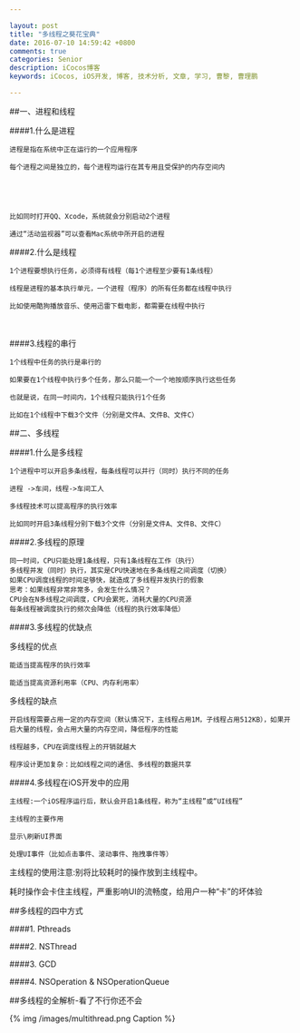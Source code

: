 ```yaml
---

layout: post
title: "多线程之葵花宝典"
date: 2016-07-10 14:59:42 +0800
comments: true
categories: Senior
description: iCocos博客
keywords: iCocos, iOS开发, 博客, 技术分析, 文章, 学习, 曹黎, 曹理鹏

---
```


##一、进程和线程

####1.什么是进程

 

	进程是指在系统中正在运行的一个应用程序
	
	每个进程之间是独立的，每个进程均运行在其专用且受保护的内存空间内
	
	 
	
	 
	
	比如同时打开QQ、Xcode，系统就会分别启动2个进程
	
	通过“活动监视器”可以查看Mac系统中所开启的进程

 

####2.什么是线程

	1个进程要想执行任务，必须得有线程（每1个进程至少要有1条线程）
	
	线程是进程的基本执行单元，一个进程（程序）的所有任务都在线程中执行
	
	比如使用酷狗播放音乐、使用迅雷下载电影，都需要在线程中执行

 　　

 

####3.线程的串行

 

	1个线程中任务的执行是串行的
	
	如果要在1个线程中执行多个任务，那么只能一个一个地按顺序执行这些任务
	
	也就是说，在同一时间内，1个线程只能执行1个任务
	
	比如在1个线程中下载3个文件（分别是文件A、文件B、文件C）

 

 

##二、多线程

 

####1.什么是多线程

	1个进程中可以开启多条线程，每条线程可以并行（同时）执行不同的任务
	
	进程 ->车间，线程->车间工人
	
	多线程技术可以提高程序的执行效率
	
	比如同时开启3条线程分别下载3个文件（分别是文件A、文件B、文件C）

 

####2.多线程的原理

 

	同一时间，CPU只能处理1条线程，只有1条线程在工作（执行）
	多线程并发（同时）执行，其实是CPU快速地在多条线程之间调度（切换）
	如果CPU调度线程的时间足够快，就造成了多线程并发执行的假象
	思考：如果线程非常非常多，会发生什么情况？
	CPU会在N多线程之间调度，CPU会累死，消耗大量的CPU资源
	每条线程被调度执行的频次会降低（线程的执行效率降低）

 

####3.多线程的优缺点

 

多线程的优点
	
	能适当提高程序的执行效率
	
	能适当提高资源利用率（CPU、内存利用率）

 

多线程的缺点

	开启线程需要占用一定的内存空间（默认情况下，主线程占用1M，子线程占用512KB），如果开启大量的线程，会占用大量的内存空间，降低程序的性能
	
	线程越多，CPU在调度线程上的开销就越大
	
	程序设计更加复杂：比如线程之间的通信、多线程的数据共享

 

####4.多线程在iOS开发中的应用

	主线程:一个iOS程序运行后，默认会开启1条线程，称为“主线程”或“UI线程”
	
	主线程的主要作用
	
	显示\刷新UI界面
	
	处理UI事件（比如点击事件、滚动事件、拖拽事件等）

 

 

主线程的使用注意:别将比较耗时的操作放到主线程中。

耗时操作会卡住主线程，严重影响UI的流畅度，给用户一种“卡”的坏体验

##多线程的四中方式


####1. Pthreads

####2. NSThread

####3. GCD

####4. NSOperation & NSOperationQueue



##多线程的全解析-看了不行你还不会


{% img /images/multithread.png Caption %} 